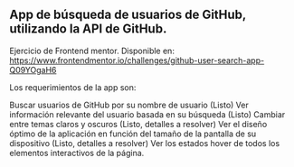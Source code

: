 ## App de búsqueda de usuarios de GitHub, utilizando la API de GitHub.

Ejercicio de Frontend mentor. Disponible en: https://www.frontendmentor.io/challenges/github-user-search-app-Q09YOgaH6

Los requerimientos de la app son:

Buscar usuarios de GitHub por su nombre de usuario (Listo) 
Ver información relevante del usuario basada en su búsqueda (Listo) 
Cambiar entre temas claros y oscuros (Listo, detalles a resolver) 
Ver el diseño óptimo de la aplicación en función del tamaño de la pantalla de su dispositivo (Listo, detalles a resolver) 
Ver los estados hover de todos los elementos interactivos de la página.
